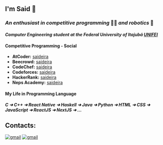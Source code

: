 ## I'm Said 👋
### *An enthusiast in competitive programming* 👨‍💻 *and robotics* 🤖 </h3>
#### *Computer Engineering student at the Federal University of Itajubá [UNIFEI](https://unifei.edu.br/)*

#### Competitive Programming - Social
* **AtCoder:** [saideira](https://atcoder.jp/users/saideira)
* **Beecrowd:** [saideira](https://www.beecrowd.com.br/judge/pt/profile/570489)
* **CodeChef:** [saideira](https://www.codechef.com/users/saideira)
* **Codeforces:** [saideira](https://codeforces.com/profile/saideira)
* **HackerRank:** [saideira](https://www.hackerrank.com/saideira)
* **Neps Academy:** [saideira](https://neps.academy/br/user/20159)

#### My Life in Programming Language
##### C ➜ C++ ➜ React Native ➜ Haskell ➜ Java ➜ Python ➜ HTML ➜ CSS ➜ JavaScript ➜ ReactJS ➜ NextJS ➜ ... 

## Contacts: 
[![gmail](https://img.shields.io/badge/-LinkedIn-blue?style=for-the-badge&logo=linkedin&logoColor=white)](https://www.linkedin.com/in/bruno-said-58bb04255/)
[![gmail](https://img.shields.io/badge/Gmail-D14836?style=for-the-badge&logo=gmail&logoColor=white)](mailto:brunosaidalvesdesouza@gmail.com)
